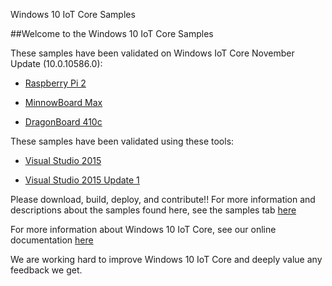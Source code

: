 Windows 10 IoT Core Samples


##Welcome to the Windows 10 IoT Core Samples

These samples have been validated on Windows IoT Core November Update (10.0.10586.0):

* [Raspberry Pi 2](http://go.microsoft.com/fwlink/?LinkId=691711)

* [MinnowBoard Max](http://go.microsoft.com/fwlink/?LinkId=691712)

* [DragonBoard 410c](http://go.microsoft.com/fwlink/?LinkId=691713)

These samples have been validated using these tools:

* [Visual Studio 2015](http://go.microsoft.com/fwlink/?LinkID=534599)

* [Visual Studio 2015 Update 1](http://go.microsoft.com/fwlink/?LinkID=691134)


Please download, build, deploy, and contribute!!  For more information and descriptions about the samples found here, see the samples tab [here](http://ms-iot.github.io/content/en-US/win10/StartCoding.htm)

For more information about Windows 10 IoT Core, see our online documentation [here](http://windowsondevices.com)

We are working hard to improve Windows 10 IoT Core and deeply value any feedback we get.

